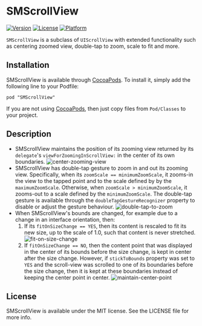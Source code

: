 # SMScrollView

[![Version](https://img.shields.io/cocoapods/v/SMScrollView.svg?style=flat)](http://cocoadocs.org/docsets/SMScrollView)
[![License](https://img.shields.io/cocoapods/l/SMScrollView.svg?style=flat)](http://cocoadocs.org/docsets/SMScrollView)
[![Platform](https://img.shields.io/cocoapods/p/SMScrollView.svg?style=flat)](http://cocoadocs.org/docsets/SMScrollView)

`SMScrollView` is a subclass of `UIScrollView` with extended functionality such as centering zoomed view, double-tap to zoom, scale to fit and more. 

## Installation

SMScrollView is available through [CocoaPods](http://cocoapods.org). To install it, simply add the following line to your Podfile:

    pod "SMScrollView"

If you are not using [CocoaPods](http://cocoapods.org), then just copy files from `Pod/Classes` to your project.

## Description

- SMScrollView maintains the position of its zooming view returned by its `delegate`'s `viewForZoomingInScrollView:` in the center of its own boundaries.
![center-zooming-view](https://cloud.githubusercontent.com/assets/97896/5738192/29249ba2-9bf2-11e4-81ea-c7ed2ea58833.png)
- SMScrollView has double-tap gesture to zoom in and out its zooming view. Specifically, when its `zoomScale == minimumZoomScale`, it zooms-in the view to the tapped point and to the scale defined by by the `maximumZoomScale`. Otherwise, when `zoomScale > minimumZoomScale`, it zooms-out to a scale defined by the `minimumZoomScale`. The double-tap gesture is available through the `doubleTapGestureRecognizer` property to disable or adjust the gesture behaviour.
![double-tap-to-zoom](https://cloud.githubusercontent.com/assets/97896/5738194/2929502a-9bf2-11e4-86a4-06367f28befd.png)
- When SMScrollView's bounds are changed, for example due to a change in an interface orientation, then:
  1. If its `fitOnSizeChange == YES`, then its content is rescaled to fit its new size, up to the scale of 1.0, such that content is never stretched.
  ![fit-on-size-change](https://cloud.githubusercontent.com/assets/97896/5738193/2929067e-9bf2-11e4-895e-1f7c4798f64b.png)
  2. If `fitOnSizeChange == NO`, then the content point that was displayed in the center of its bounds before the size change, is kept in center after the size change. However, if `stickToBounds` property was set to `YES` and the scroll-view was scrolled to one of its boundaries before the size change, then it is kept at these boundaries instead of keeping the center point in center.
  ![maintain-center-point](https://cloud.githubusercontent.com/assets/97896/5738195/292994cc-9bf2-11e4-9e82-6509be403bdb.png)

## License

SMScrollView is available under the MIT license. See the LICENSE file for more info.
